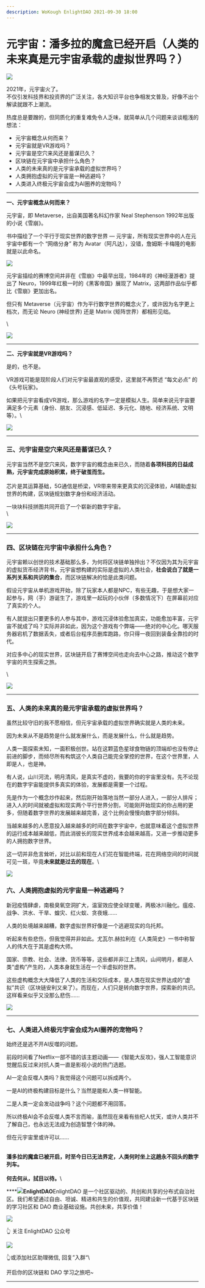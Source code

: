 ```yaml
---
description: WoKough EnlightDAO 2021-09-30 18:00
---
```


# 元宇宙：潘多拉的魔盒已经开启（人类的未来真是元宇宙承载的虚拟世界吗？）

![](../.gitbook/assets/05-01-640.png)

2021年，元宇宙火了。\
不仅引发科技界和投资界的广泛关注，各大知识平台也争相发文普及，好像不出个解读就跟不上潮流。

热度总是要蹭的，但同质化的重复难免令人乏味，就简单从几个问题来谈谈粗浅的想法：

* 元宇宙概念从何而来？
* 元宇宙就是VR游戏吗？
* 元宇宙是空穴来风还是蓄谋已久？
* 区块链在元宇宙中承担什么角色？
* 人类的未来真的是元宇宙承载的虚拟世界吗？
* 人类拥抱虚拟的元宇宙是一种逃避吗？
* 人类进入终极元宇宙会成为AI圈养的宠物吗？

***

**一、元宇宙概念从何而来？**

元宇宙，即 Metaverse，出自美国著名科幻作家 Neal Stephenson 1992年出版的小说《雪崩》。

书中描绘了一个平行于现实世界的数字世界 — 元宇宙，所有现实世界中的人在元宇宙中都有一个 “网络分身” 称为 Avatar（阿凡达），没错，詹姆斯·卡梅隆的电影就是以此命名。

![](https://mmbiz.qpic.cn/mmbiz\_png/h3KrqkcKTVeRkibicpZXoosCsC1I5fwt9RfMVasaAibFxVp7I2DVyiah3r6AORtUL9jib6lcicz8SzxLAv3iaMOoEbwuQ/640?wx\_fmt=png\&tp=webp\&wxfrom=5\&wx\_lazy=1\&wx\_co=1)

元宇宙描绘的赛博空间并非在《雪崩》中最早出现，1984年的《神经漫游者》提出了 Neuro，1999年红极一时的《黑客帝国》展现了 Matrix，这两部作品似乎都比《雪崩》更加出名。

但只有 Metaverse（元宇宙）作为平行数字世界的概念火了，或许因为名字更上档次，而无论 Neuro (神经世界) 还是 Matrix (矩阵世界）都相形见绌。

\


![](https://mmbiz.qpic.cn/mmbiz\_png/h3KrqkcKTVeRkibicpZXoosCsC1I5fwt9RC58MJeLZGGemCaXB1IibLb1XzeMpdNCLhhnuDvBmicicMq1OycExBHoyg/640?wx\_fmt=png\&tp=webp\&wxfrom=5\&wx\_lazy=1\&wx\_co=1)

***

**二、元宇宙就是VR游戏吗？**

是的，也不是。

VR游戏可能是现阶段人们对元宇宙最直观的感受，这里就不再赘述 “每文必点” 的《头号玩家》。

如果把元宇宙看成VR游戏，那么游戏的名字一定是模拟人生。简单来说元宇宙要满足多个元素（身份、朋友、沉浸感、低延迟、多元化、随地、经济系统、文明等）。\


![](https://mmbiz.qpic.cn/mmbiz\_png/h3KrqkcKTVeRkibicpZXoosCsC1I5fwt9RJWh2BfLcbjQDqdbSFznicWWyHoHTGHjgP4sbeVc9NEAnEorhEkY6ngA/640?wx\_fmt=png\&tp=webp\&wxfrom=5\&wx\_lazy=1\&wx\_co=1)

***

### **三、元宇宙是空穴来风还是蓄谋已久？**

元宇宙当然不是空穴来风，数字宇宙的概念由来已久，而随着**各项科技的日益成熟，元宇宙完成原始积累，终于破茧而生。**\
\
芯片是其运算基础，5G通信是桥梁，VR带来带来更真实的沉浸体验，AI辅助虚拟世界的构建，区块链规划数字身份和经济活动。

一块块科技拼图共同开启了一个崭新的数字宇宙。\
\


![](https://mmbiz.qpic.cn/mmbiz\_png/h3KrqkcKTVeRkibicpZXoosCsC1I5fwt9RwPCALlKbQPDxPEzKhel2l3UCXhH6fJSrFnr4R6JTL6ib97D8U2Vt6Dg/640?wx\_fmt=png\&tp=webp\&wxfrom=5\&wx\_lazy=1\&wx\_co=1)

***

### **四、区块链在元宇宙中承担什么角色？**

元宇宙赖以创世的技术基础那么多，为何将区块链单独拎出？不仅因为其为元宇宙的虚拟货币经济背书，元宇宙想构建的实际是虚拟的人类社会，**社会说白了就是一系列关系和共识的集合**，而区块链解决的恰是此类问题。

假设元宇宙从单机游戏开始，除了玩家本人都是NPC，有些无趣，于是想大家一起参与，网（手）游诞生了，游戏里一起玩的小伙伴（多数情况下）在屏幕前对应了真实的个人。

有人就提出只要更多的人参与其中，游戏沉浸体验愈加真实，功能愈加丰富，元宇宙不就成了吗？实际并非如此，因为这个游戏有个弊端——绝对的中心化。哪天服务器宕机了数据丢失，或者后台程序员删库跑路，你只得一夜回到装备全靠捡的时代。

对应多中心的现实世界，区块链开启了赛博空间也走向去中心之路，推动这个数字宇宙的共生探索之旅。

\


![](https://mmbiz.qpic.cn/mmbiz\_png/h3KrqkcKTVeRkibicpZXoosCsC1I5fwt9RgyRKygotaNY1JKyB8XprD1JZdicQjnjIbbLicgRQqFta1KIZFTvUl2oQ/640?wx\_fmt=png\&tp=webp\&wxfrom=5\&wx\_lazy=1\&wx\_co=1)

***

### **五、人类的未来真的是元宇宙承载的虚拟世界吗？**

虽然比较守旧的我不愿相信，但元宇宙承载的虚拟世界确实就是人类的未来。

因为未来从不是趋势是什么就发展什么，而是发展什么，什么就是趋势。

人类一面探索未知，一面积极创世。站在这颗蓝色星球食物链的顶端却也没有停止前进的脚步，而倾尽所有构筑这个人类自己能完全掌控的世界，在这个世界里，人即是人，也是神。

有人说，山川河流，明月清风，是真实不虚的，我要的你的宇宙里没有。先不论现在的数字宇宙能提供多真实的体验，发展都是需要一个过程。

先是作为一个概念炒作起来，然后刚开始落地当然一部分人进入，一部分人排斥；进入人的时间就被虚拟和现实两个平行世界分割，可能刚开始现实的你占用的更多，但随着数字世界的发展越来越完善，这个比例会慢慢向数字部分倾斜。

当越来越多的人愿意投入越来越多的时间在数字宇宙中，也就意味着这个虚拟世界的运行成本越来越低，而此消彼长的现实世界成本会越来越高，又进一步推动更多的人拥抱数字世界。

这一切并非危言耸听，对比以前和现在人们花在智能终端，花在网络空间的时间就可见一斑，毕竟**未来就是过去的现在**。\


![](../.gitbook/assets/05-1-640.webp)

### **六、人类拥抱虚拟的元宇宙是一种逃避吗？**

新冠疫情肆虐，南极臭氧空洞扩大，温室效应使全球变暖，两极冰川融化。瘟疫、战争、洪水、干旱、蝗灾、红火蚁、贪夜蛾......

人类的处境越来越糟，数字虚拟世界好像是一个逃避现实的乌托邦。

听起来有些悲伤，但我觉得并非如此。尤瓦尔.赫拉利在《人类简史》一书中称智人的伟大在于其是虚构大师。

国家、宗教、社会、法律、货币等等，这些都并非江上清风，山间明月，都是人类“虚构”产生的，人类本身就生活在一个半虚拟的世界。

这些虚构概念大大降低了人类的生活和交际成本，是人类在现实世界达成的“虚拟”共识（区块链安利又来了）。而现在，人们只是转向数字世界，探索新的共识。这样看来似乎又没那么悲伤......



![](https://mmbiz.qpic.cn/mmbiz\_png/h3KrqkcKTVeRkibicpZXoosCsC1I5fwt9RCeSOwhvelTqicwRCy86UTrdZI04nWx5uYMdlqOEJuicA7KYqjphXufNw/640?wx\_fmt=png\&tp=webp\&wxfrom=5\&wx\_lazy=1\&wx\_co=1)

***

### **七、人类进入终极元宇宙会成为AI圈养的宠物吗？**

始终还是逃不开AI反噬的问题。

前段时间看了Netflix一部不错的该主题动画——《智能大反攻》，强人工智能意识觉醒后反过来对抗人类一直是影视小说的热门选题。

AI一定会反噬人类吗？我觉得这个问题可以拆成两个。

一是AI的终极构建目标是什么？当然是能和人类一样智能。

二是人类一定会发动战争吗？这个问题都不用回答。

所以终极AI会不会反噬人类不言而喻，虽然现在来看有些杞人忧天，或许人类并不了解自己，也永远无法成为创造智慧个体的神。

但在元宇宙里或许可以......

\
**潘多拉的魔盒已被开启，时至今日已无法界定，人类何时坐上这趟永不回头的数字列车。**\
\
**何去何从，拭目以待。**\


****![](../.gitbook/assets/enlightDAO\_SPv-Odc1\_400x400.jpg)**EnlightDAO**EnlightDAO 是一个社区驱动的、共创和共享的分布式自治社区。我们希望通过自由、坦诚、精进和共生的价值观，共同建设新一代基于区块链的学习社区和 DAO 商业基础设施。共创未来，共享价值！

![](../.gitbook/assets/scan-to-follow.png)

👆 关注 EnlightDAO 公众号

![](../.gitbook/assets/0-lbox-scan-640.webp)

👆或添加社区助理微信, 回复”入群“\


开启你的区块链和 DAO 学习之旅吧\~

***
